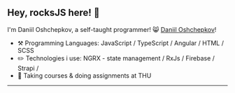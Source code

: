 ## Hey, rocksJS here! :wave:

I'm Daniil Oshchepkov, a self-taught programmer! 😸
[Daniil Oshchepkov](https://t.me/oshchepkov_daniil)!
-   :hammer_and_pick: Programming Languages: JavaScript / TypeScript / Angular / HTML / SCSS
-   :pencil2: Technologies i use: NGRX - state management / RxJs / Firebase / Strapi / 
-   :seedling: Taking courses & doing assignments at THU

---

